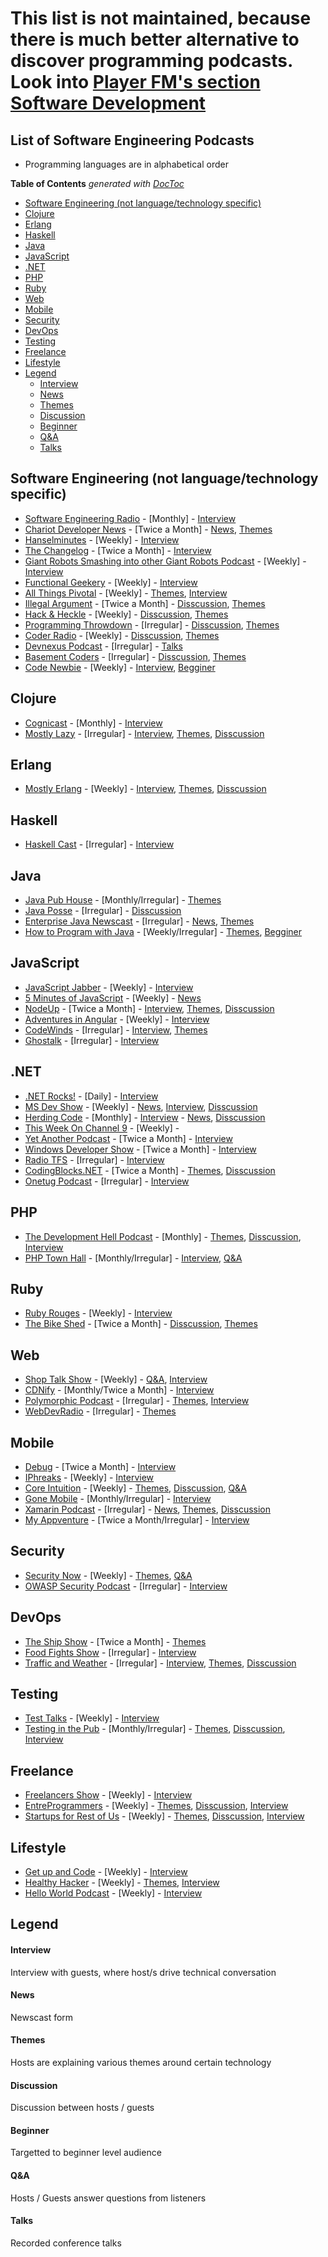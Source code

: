 # This list is not maintained, because there is much better alternative to discover programming podcasts. Look into [Player FM's section Software Development](https://player.fm/featured/software-development)

## List of Software Engineering Podcasts

* Programming languages are in alphabetical order

<!-- START doctoc generated TOC please keep comment here to allow auto update -->
<!-- DON'T EDIT THIS SECTION, INSTEAD RE-RUN doctoc TO UPDATE -->
**Table of Contents**  *generated with [DocToc](http://doctoc.herokuapp.com/)*

- [Software Engineering (not language/technology specific)](#software-engineering-not-languagetechnology-specific)
- [Clojure](#clojure)
- [Erlang](#erlang)
- [Haskell](#haskell)
- [Java](#java)
- [JavaScript](#javascript)
- [.NET](#net)
- [PHP](#php)
- [Ruby](#ruby)
- [Web](#web)
- [Mobile](#mobile)
- [Security](#security)
- [DevOps](#devops)
- [Testing](#testing)
- [Freelance](#freelance)
- [Lifestyle](#lifestyle)
- [Legend](#legend)
    - [Interview](#interview)
    - [News](#news)
    - [Themes](#themes)
    - [Discussion](#discussion)
    - [Beginner](#beginner)
    - [Q&A](#q&a)
    - [Talks](#talks)

<!-- END doctoc generated TOC please keep comment here to allow auto update -->

## Software Engineering (not language/technology specific)
* [Software Engineering Radio](http://www.se-radio.net/) - [Monthly] - [Interview](#interview)
* [Chariot Developer News](http://chariotsolutions.com/podcasts/) - [Twice a Month] - [News](#news), [Themes](#themes)
* [Hanselminutes](http://www.hanselminutes.com/) - [Weekly] - [Interview](#interview)
* [The Changelog](http://thechangelog.com/podcast/) - [Twice a Month] - [Interview](#interview)
* [Giant Robots Smashing into other Giant Robots Podcast](http://giantrobots.fm/) - [Weekly] - [Interview](#interview)
* [Functional Geekery](http://www.functionalgeekery.com/) - [Weekly] - [Interview](#interview)
* [All Things Pivotal](http://www.pivotal.io/podcasts) - [Weekly] - [Themes](#themes), [Interview](#interview)
* [Illegal Argument](http://www.illegalargument.com/) - [Twice a Month] - [Disscussion](#discussion), [Themes](#themes)
* [Hack & Heckle](http://hackandheckle.com/) - [Weekly] - [Disscussion](#discussion), [Themes](#themes)
* [Programming Throwdown](http://www.programmingthrowdown.com/) - [Irregular] - [Disscussion](#discussion), [Themes](#themes)
* [Coder Radio](http://www.jupiterbroadcasting.com/show/coderradio/) - [Weekly] - [Disscussion](#discussion), [Themes](#themes)
* [Devnexus Podcast](http://www.devnexus.com/static/podcast/devnexus_podcast.xml) - [Irregular] - [Talks](#talks)
* [Basement Coders](http://basementcoders.com/) - [Irregular] - [Disscussion](#discussion), [Themes](#themes)
* [Code Newbie](http://www.codenewbie.org/podcast) - [Weekly] - [Interview](#interview), [Begginer](#beginner)

## Clojure
* [Cognicast](http://blog.cognitect.com/cognicast) - [Monthly] - [Interview](#interview)
* [Mostly Lazy](http://mostlylazy.com/) - [Irregular] - [Interview](#interview), [Themes](#themes), [Disscussion](#discussion)

## Erlang
* [Mostly Erlang](http://mostlyerlang.com/) - [Weekly] - [Interview](#interview), [Themes](#themes), [Disscussion](#discussion)

## Haskell
* [Haskell Cast](http://www.haskellcast.com/) - [Irregular] - [Interview](#interview)

## Java
* [Java Pub House](http://www.javapubhouse.com/) - [Monthly/Irregular] - [Themes](#themes)
* [Java Posse](http://javaposse.com/) - [Irregular] - [Disscussion](#discussion)
* [Enterprise Java Newscast](http://blogs.jsfcentral.com/JSFNewscast/) - [Irregular] - [News](#news), [Themes](#themes)
* [How to Program with Java](https://howtoprogramwithjava.com/) - [Weekly/Irregular] - [Themes](#themes), [Begginer](#beginner)

## JavaScript
* [JavaScript Jabber](http://devchat.tv/js-jabber) - [Weekly] - [Interview](#interview)
* [5 Minutes of JavaScript](http://fivejs.codeschool.com/) - [Weekly] - [News](#news)
* [NodeUp](http://nodeup.com/) - [Twice a Month] - [Interview](#interview), [Themes](#themes), [Disscussion](#discussion)
* [Adventures in Angular](http://devchat.tv/adventures-in-angular) - [Weekly] - [Interview](#interview)
* [CodeWinds](http://codewinds.com/podcast.html) - [Irregular] - [Interview](#interview), [Themes](#themes)
* [Ghostalk](http://talk.ghost.io/) - [Irregular] - [Interview](#interview)

## .NET
* [.NET Rocks!](http://www.dotnetrocks.com/) - [Daily] - [Interview](#interview)
* [MS Dev Show](http://msdevshow.com/) - [Weekly] - [News](#news), [Interview](#interview), [Disscussion](#discussion)
* [Herding Code](http://herdingcode.com/) - [Monthly] - [Interview](#interview) - [News](#news), [Disscussion](#discussion)
* [This Week On Channel 9](http://channel9.msdn.com/shows/This+Week+On+Channel+9/) - [Weekly] - 
* [Yet Another Podcast](http://jesseliberty.com/podcast/) - [Twice a Month] - [Interview](#interview)
* [Windows Developer Show](http://windowsdevelopershow.com) - [Twice a Month] - [Interview](#interview)
* [Radio TFS](http://radiotfs.com/) - [Irregular] - [Interview](#interview)
* [CodingBlocks.NET](http://www.codingblocks.net/) - [Twice a Month] - [Themes](#themes), [Disscussion](#discussion)
* [Onetug Podcast](http://onetug.azurewebsites.net/) - [Irregular] - [Interview](#interview)

## PHP
* [The Development Hell Podcast](http://devhell.info/) - [Monthly] - [Themes](#themes), [Disscussion](#discussion), [Interview](#interview)
* [PHP Town Hall](http://phptownhall.com/) - [Monthly/Irregular] - [Interview](#interview), [Q&A](#qa)

## Ruby
* [Ruby Rouges](http://devchat.tv/ruby-rogues/) - [Weekly] - [Interview](#interview)
* [The Bike Shed](http://bikeshed.fm/) - [Twice a Month] - [Disscussion](#discussion), [Themes](#themes)

## Web
* [Shop Talk Show](http://shoptalkshow.com/) - [Weekly] - [Q&A](#qa), [Interview](#interview)
* [CDNify](https://cdnify.com/blog/category/podcasts/) - [Monthly/Twice a Month] - [Interview](#interview)
* [Polymorphic Podcast](http://www.polymorphicpodcast.com/) - [Irregular] - [Themes](#themes), [Interview](#interview)
* [WebDevRadio](http://webdevradio.com/) - [Irregular] - [Themes](#themes)

## Mobile
* [Debug](https://itunes.apple.com/us/podcast/debug/id578812394) - [Twice a Month] - [Interview](#interview)
* [IPhreaks](http://devchat.tv/iphreaks) - [Weekly] - [Interview](#interview)
* [Core Intuition](http://www.coreint.org/) - [Weekly] - [Themes](#themes), [Disscussion](#discussion), [Q&A](#qa) 
* [Gone Mobile](http://gonemobile.io/) - [Monthly/Irregular] - [Interview](#interview)
* [Xamarin Podcast](https://soundcloud.com/xamarin-podcast) - [Irregular] - [News](#news), [Themes](#themes), [Disscussion](#discussion)
* [My Appventure](http://www.myappventure.com/) - [Twice a Month/Irregular] - [Interview](#interview)

## Security
* [Security Now](https://www.grc.com/securitynow.htm) - [Weekly] - [Themes](#themes), [Q&A](#qa) 
* [OWASP Security Podcast](https://www.owasp.org/index.php/OWASP_Podcast) - [Irregular] - [Interview](#interview)

## DevOps
* [The Ship Show](http://theshipshow.com/) - [Twice a Month] - [Themes](#themes)
* [Food Fights Show](http://foodfightshow.org/) - [Irregular] - [Interview](#interview)
* [Traffic and Weather](http://trafficandweather.io/) - [Irregular] - [Interview](#interview), [Themes](#themes), [Disscussion](#discussion)

## Testing
* [Test Talks](http://joecolantonio.com/testtalks/) - [Weekly] - [Interview](#interview)
* [Testing in the Pub](http://testinginthepub.co.uk/testinginthepub/) - [Monthly/Irregular] - [Themes](#themes), [Disscussion](#discussion), [Interview](#interview)

## Freelance
* [Freelancers Show](http://devchat.tv/freelancers) - [Weekly] - [Interview](#interview)
* [EntreProgrammers](http://entreprogrammers.com/) - [Weekly] - [Themes](#themes), [Disscussion](#discussion), [Interview](#interview)
* [Startups for Rest of Us](http://www.startupsfortherestofus.com/) - [Weekly] - [Themes](#themes), [Disscussion](#discussion), [Interview](#interview)

## Lifestyle
* [Get up and Code](http://getupandcode.com/) - [Weekly] - [Interview](#interview)
* [Healthy Hacker](http://www.healthyhacker.com/) - [Weekly] - [Themes](#themes), [Interview](#interview)
* [Hello World Podcast](http://wildermuth.com/hwpod) - [Weekly] - [Interview](#interview)

## Legend
#### Interview
Interview with guests, where host/s drive technical conversation 
#### News
Newscast form
#### Themes
Hosts are explaining various themes around certain technology
#### Discussion
Discussion between hosts / guests
#### Beginner
Targetted to beginner level audience
#### Q&A
Hosts / Guests answer questions from listeners
#### Talks
Recorded conference talks